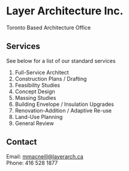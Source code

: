 # Layer Architecture Inc.

Toronto Based Architecture Office

## Services

See below for a list of our standard services

1. Full-Service Architect
2. Construction Plans / Drafting 
3. Feasibility Studies
4. Concept Design
5. Massing Studies
6. Building Envelope / Insulation Upgrades
7. Renovation-Addition / Adaptive Re-use
8. Land-Use Planning
9. General Review

## Contact
Email: mmacneill@layerarch.ca\
Phone: 416 528 1877
